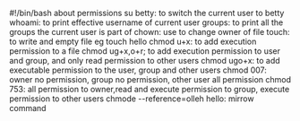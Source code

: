 #!/bin/bash
about permissions
su betty: to switch the current user to betty
whoami: to print effective username of current user
groups: to print all the groups the current user is part of
chown: use to change owner of file
touch: to write and empty file eg touch hello
chmod u+x: to add execution permission to a file
chmod ug+x,o+r; to add execution permission to user and group, and only read permission to other users
chmod ugo+x: to add executable permission to the user, group and other users
chmod 007: owner no permission, group no permission, other user  all permission
chmod 753: all permission to owner,read and execute permission to group, execute permission to other users
chmode --reference=olleh hello: mirrow command
